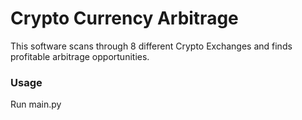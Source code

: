 # Crypto Currency Arbitrage

This software scans through 8 different Crypto Exchanges and finds profitable arbitrage opportunities.

### Usage

Run main.py
